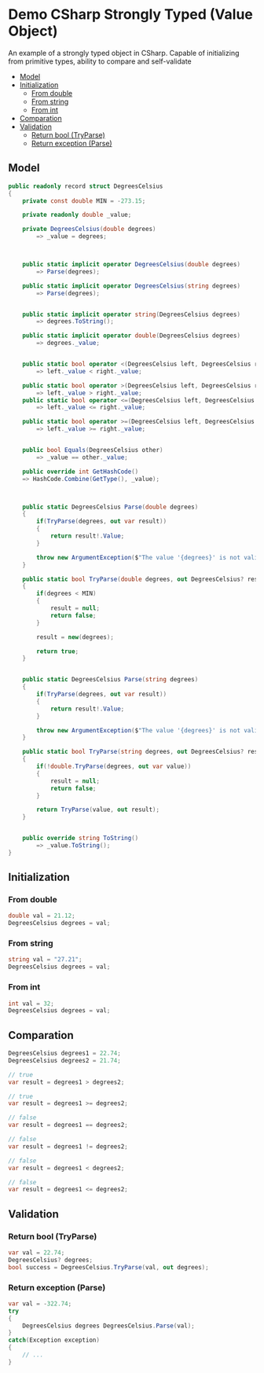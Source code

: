 # Demo CSharp Strongly Typed (Value Object)

An example of a strongly typed object in CSharp. Capable of initializing from primitive types, ability to compare and self-validate

* [Model](#model)
* [Initialization](#initialization)
  * [From double](#initialization-from-double)
  * [From string](#initialization-from-string)
  * [From int](#initialization-from-int)
* [Comparation](#comparation)
* [Validation](#validation)
    * [Return bool (TryParse)](#validation-try-parse)
    * [Return exception (Parse)](#validation-parse)



## Model <a name="model"></a>
```csharp
public readonly record struct DegreesCelsius
{
    private const double MIN = -273.15;

    private readonly double _value;

    private DegreesCelsius(double degrees)
        => _value = degrees;



    public static implicit operator DegreesCelsius(double degrees)
        => Parse(degrees);

    public static implicit operator DegreesCelsius(string degrees)
        => Parse(degrees);


    public static implicit operator string(DegreesCelsius degrees)
        => degrees.ToString();

    public static implicit operator double(DegreesCelsius degrees)
        => degrees._value;


    public static bool operator <(DegreesCelsius left, DegreesCelsius right)
        => left._value < right._value;

    public static bool operator >(DegreesCelsius left, DegreesCelsius right)
        => left._value > right._value;
    public static bool operator <=(DegreesCelsius left, DegreesCelsius right)
        => left._value <= right._value;

    public static bool operator >=(DegreesCelsius left, DegreesCelsius right)
        => left._value >= right._value;


    public bool Equals(DegreesCelsius other)
        => _value == other._value;

    public override int GetHashCode()
    => HashCode.Combine(GetType(), _value);



    public static DegreesCelsius Parse(double degrees)
    {
        if(TryParse(degrees, out var result))
        {
            return result!.Value;
        }

        throw new ArgumentException($"The value '{degrees}' is not valid", nameof(degrees));
    }

    public static bool TryParse(double degrees, out DegreesCelsius? result)
    {
        if(degrees < MIN)
        {
            result = null;
            return false;
        }

        result = new(degrees);

        return true;
    }


    public static DegreesCelsius Parse(string degrees)
    {
        if(TryParse(degrees, out var result))
        {
            return result!.Value;
        }

        throw new ArgumentException($"The value '{degrees}' is not valid", nameof(degrees));
    }

    public static bool TryParse(string degrees, out DegreesCelsius? result)
    {
        if(!double.TryParse(degrees, out var value))
        {
            result = null;
            return false;
        }

        return TryParse(value, out result);
    }


    public override string ToString()
        => _value.ToString();
}
```



## Initialization <a name="initialization"></a>

### From double <a name="initialization-from-double"></a>
```csharp
double val = 21.12;
DegreesCelsius degrees = val;
```

### From string <a name="initialization-from-string"></a>
```csharp
string val = "27.21";
DegreesCelsius degrees = val;
```

### From int <a name="initialization-from-int"></a>
```csharp
int val = 32;
DegreesCelsius degrees = val;
```



## Comparation <a name="comparation"></a>

```csharp
DegreesCelsius degrees1 = 22.74;
DegreesCelsius degrees2 = 21.74;

// true
var result = degrees1 > degrees2;

// true
var result = degrees1 >= degrees2;

// false
var result = degrees1 == degrees2;

// false
var result = degrees1 != degrees2;

// false
var result = degrees1 < degrees2;

// false
var result = degrees1 <= degrees2;
```



## Validation <a name="validation"></a>

### Return bool (TryParse) <a name="validation-try-parse"></a>

```csharp
var val = 22.74;
DegreesCelsius? degrees;
bool success = DegreesCelsius.TryParse(val, out degrees);
```

### Return exception (Parse) <a name="validation-parse"></a>

```csharp
var val = -322.74;
try
{
    DegreesCelsius degrees DegreesCelsius.Parse(val);
}
catch(Exception exception)
{
    // ...
}
```